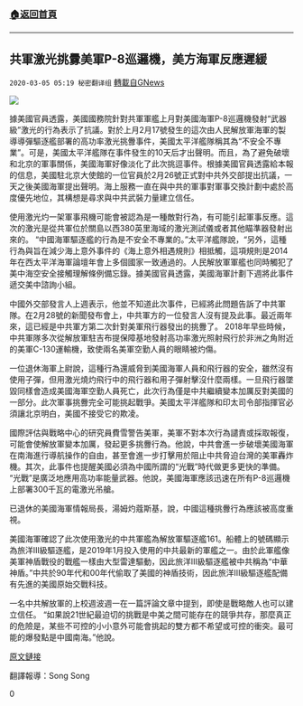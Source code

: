 ###  [:house:返回首頁](https://github.com/ourhimalayas/txt)
---

## 共軍激光挑釁美軍P-8巡邏機，美方海軍反應遲緩
`2020-03-05 05:19 秘密翻译组` [轉載自GNews](https://gnews.org/zh-hant/131316/)

![](https://s3-ap-northeast-1.amazonaws.com/news.guo.offload.media/wp-content/uploads/2020/03/05051812/1-19.jpg)

據美國官員透露，美國國務院針對共軍軍艦上月對美國海軍P-8巡邏機發射“武器級”激光的行為表示了抗議。對於上月2月17號發生的這次由人民解放軍海軍的製導導彈驅逐艦部署的高功率激光挑釁事件，美國太平洋艦隊稱其為“不安全不專業”。可是，美國太平洋艦隊在事件發生的10天后才出聲明。而且，為了避免破壞和北京的軍事關係，美國海軍好像淡化了此次挑逗事件。根據美國官員透露給本報的信息，美國駐北京大使館的一位官員於2月26號正式對中共外交部提出抗議，一天之後美國海軍提出聲明。海上服務一直在與中共的軍事對軍事交換計劃中處於高度優先地位，其構想是尋求與中共武裝力量建立信任。

使用激光灼一架軍事飛機可能會被認為是一種敵對行為，有可能引起軍事反應。這次的激光是從共軍位於關島以西380英里海域的激光測試儀或者其他瞄準器發射出來的。 “中國海軍驅逐艦的行為是不安全不專業的。”太平洋艦隊說，“另外，這種行為與旨在減少海上意外事件的《海上意外相遇規則》相抵觸，這項規則是2014年在西太平洋海軍論壇年會上多個國家一致通過的。人民解放軍軍艦也同時觸犯了美中海空安全接觸理解條例備忘錄。據美國官員透露，美國海軍計劃下週將此事件遞交美中諮詢小組。

中國外交部發言人上週表示，他並不知道此次事件，已經將此問題告訴了中共軍隊。在2月28號的新聞發布會上，中共軍方的一位發言人沒有提及此事。最近兩年來，這已經是中共軍方第二次針對美軍飛行器發出的挑釁了。 2018年早些時候，中共軍隊多次從解放軍駐吉布提保障基地發射高功率激光照射飛行於非洲之角附近的美軍C-130運輸機，致使兩名美軍空勤人員的眼睛被灼傷。

一位退休海軍上尉說，這種行為還威脅到美國海軍人員和飛行器的安全，雖然沒有使用子彈，但用激光燒灼飛行中的飛行器和用子彈射擊沒什麼兩樣。一旦飛行器墜毀同樣會造成美國海軍空勤人員死亡，此次行為僅是中共繼續變本加厲反對美國的一部分。此次軍事挑釁完全可能挑起戰爭。美國太平洋艦隊和印太司令部指揮官必須讓北京明白，美國不接受它的欺凌。

國際評估與戰略中心的研究員費雪警告美軍，美軍不對本次行為譴責或採取報復，可能會使解放軍變本加厲，發起更多挑釁行為。他說，中共會進一步破壞美國海軍在南海進行導航操作的自由，甚至會進一步打擊用於阻止中共脅迫台灣的美軍轟炸機。其次，此事件也提醒美國必須為中國所謂的“光戰”時代做更多更快的準備。 “光戰”是廣泛地應用高功率能量武器。他說，美國海軍應該迅速在所有P-8巡邏機上部署300千瓦的電激光吊艙。

已退休的美國海軍情報局長，湯姆灼蔻斯基，說，中國這種挑釁行為應該被高度重視。

美國海軍確認了此次使用激光的中共軍艦為解放軍驅逐艦161。船體上的號碼顯示為旅洋III級驅逐艦，是2019年1月投入使用的中共最新的軍艦之一。由於此軍艦像美軍神盾戰役的戰艦一樣由大型雷達驅動，因此旅洋III級驅逐艦被中共稱為“中華神盾。”中共於90年代和00年代偷取了美國的神盾技術，因此旅洋III級驅逐艦配備有先進的美國原始交戰科技。

一名中共解放軍的上校週波週一在一篇評論文章中提到，即使是戰略敵人也可以建立信任。 “如果說21世紀最迫切的挑戰是中美之間可能存在的競爭共存，那麼真正的危險是，某些不可控的小小意外可能會挑起的雙方都不希望或可控的衝突。最可能的爆發點是中國南海。”他說。

[原文鏈接](https://www.washingtontimes.com/news/2020/mar/2/navy-slow-to-protest-latest-chinese-laser-attack-o/)

翻譯報導：Song Song

0
